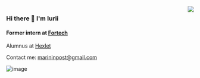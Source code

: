 <img align="right" src="https://github-readme-stats.vercel.app/api?username=marininiurii&show_icons=true&icon_color=489dff&text_color=718096&bg_color=00000000&hide_title=true&hide_border=true" />

### Hi there 👋 I'm Iurii

#### Former intern at [Fortech](https://fortech.dev/)

Alumnus at [Hexlet](https://ru.hexlet.io/u/matisse/)

Сontact me: marininpost@gmail.com

![image](https://www.codewars.com/users/matisse/badges/small)








